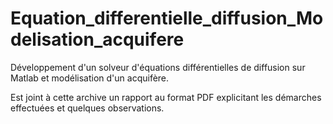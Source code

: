 # Equation_differentielle_diffusion_Modelisation_acquifere
Développement d'un solveur d'équations différentielles de diffusion sur Matlab et modélisation d'un acquifère.

Est joint à cette archive un rapport au format PDF explicitant les démarches effectuées et quelques observations.
